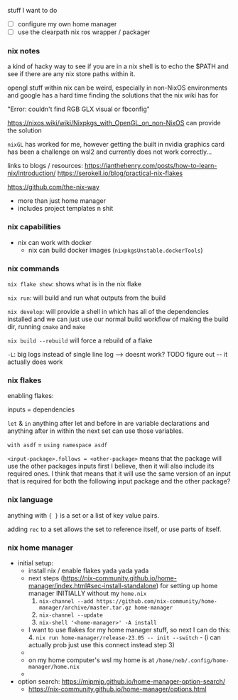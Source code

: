 stuff I want to do
- [ ] configure my own home manager
- [ ] use the clearpath nix ros wrapper / packager

### nix notes

a kind of hacky way to see if you are in a nix shell is to echo the $PATH and see if there are any nix store paths within it.

opengl stuff within nix can be weird, especially in non-NixOS environments and google has a hard time finding the solutions that the nix wiki has for 

"Error: couldn't find RGB GLX visual or fbconfig"

https://nixos.wiki/wiki/Nixpkgs_with_OpenGL_on_non-NixOS can provide the solution

`nixGL` has worked for me, however getting the built in nvidia graphics card has been a challenge on wsl2 and currently does not work correctly...


links to blogs / resources:
https://ianthehenry.com/posts/how-to-learn-nix/introduction/
https://serokell.io/blog/practical-nix-flakes

https://github.com/the-nix-way
- more than just home manager
- includes project templates n shit
### nix capabilities
- nix can work with docker
    - nix can build docker images (`nixpkgsUnstable.dockerTools`)
### nix commands
`nix flake show`: shows what is in the nix flake

`nix run`: will build and run what outputs from the build

`nix develop`: will provide a shell in which has all of the dependencies installed and we can just use our normal build workflow of making the build dir, running `cmake` and `make`

`nix build --rebuild` will force a rebuild of a flake

`-L`: big logs instead of single line log --> doesnt work? TODO figure out
    -- it actually does work

### nix flakes

enabling flakes:

inputs = dependencies

`let` & `in`
anything after let and before in are variable declarations and anything after in within the next set can use those variables.

`with asdf` = `using namespace asdf`

`<input-package>.follows = <other-package>` means that the package will use the other packages inputs first I believe, then it will also include its required ones. I think that means that it will use the same version of an input that is required for both the following input package and the other package?

### nix language

anything with `{ }` is a set or a list of key value pairs.

adding `rec` to a set allows the set to reference itself, or use parts of itself.   


### nix home manager
- initial setup:
	- install nix / enable flakes yada yada yada
	- next steps (https://nix-community.github.io/home-manager/index.html#sec-install-standalone) for setting up home manager INITIALLY without my `home.nix`
		1. `nix-channel --add https://github.com/nix-community/home-manager/archive/master.tar.gz home-manager`
		2. `nix-channel --update`
		3. `nix-shell '<home-manager>' -A install`
	- I want to use flakes for my home manager stuff, so next I can do this:
		4. `nix run home-manager/release-23.05 -- init --switch`
			- (i can actually prob just use this connect instead step 3)
	- 
	- on my home computer's wsl my home is at `/home/neb/.config/home-manager/home.nix`
	- 
- option search: https://mipmip.github.io/home-manager-option-search/
	- https://nix-community.github.io/home-manager/options.html